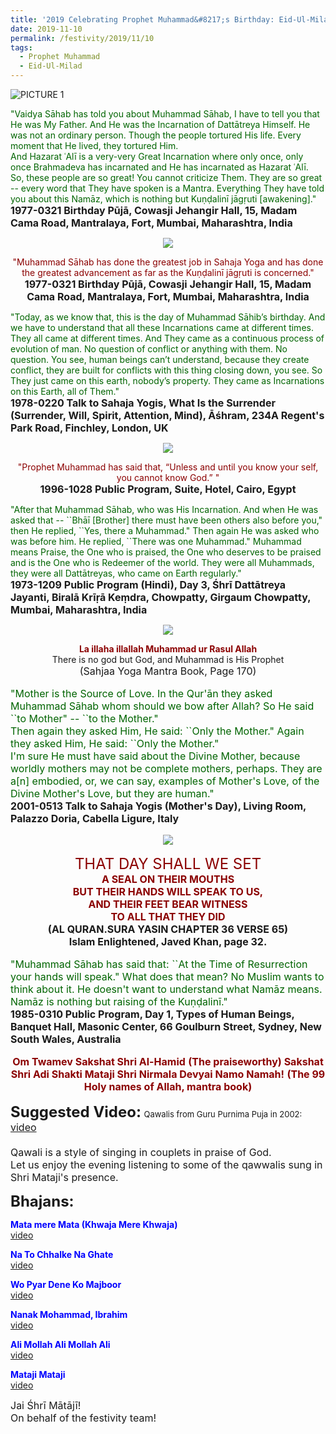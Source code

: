 ```yaml
---
title: '2019 Celebrating Prophet Muhammad&#8217;s Birthday: Eid-Ul-Milad'
date: 2019-11-10
permalink: /festivity/2019/11/10
tags:
  - Prophet Muhammad
  - Eid-Ul-Milad
---
```


![PICTURE 1](/images/image1.png)

<p>
<font color="DarkGreen">"Vaidya Sāhab has told you about Muhammad Sāhab, I have to tell you that He was My Father. And He was the Incarnation of Dattātreya Himself. He was not an ordinary person. Though the people tortured His life. Every moment that He lived, they tortured Him.<br>
And Hazarat ʿAlī is a very-very Great Incarnation where only once, only once Brahmadeva has incarnated and He has incarnated as Hazarat ʿAlī.<br>
So, these people are so great! You cannot criticize Them. They are so great -- every word that They have spoken is a Mantra. Everything They have told you about this Namāz, which is nothing but Kuṇḍalinī jāgṛuti [awakening]."</font><br>
<font size="+0"><b>1977-0321 Birthday Pūjā, Cowasji Jehangir Hall, 15, Madam Cama Road, Mantralaya, Fort, Mumbai, Maharashtra, India</b></font>
</p>

<div style="text-align: center"><img src="/images/image246.png" /></div>

<p style="text-align:center;">
<font color="DarkRed">"Muhammad Sāhab has done the greatest job in Sahaja Yoga and 
has done the greatest advancement as far as the Kuṇḍalinī jāgṛuti is concerned."</font><br>
<font size="+0"><b>1977-0321 Birthday Pūjā, Cowasji Jehangir Hall, 15, Madam Cama Road, Mantralaya, Fort, Mumbai, Maharashtra, India</b></font>
</p>

<p>
<font color="DarkGreen">"Today, as we know that, this is the day of Muhammad Sāhib’s birthday. And we have to understand that all these Incarnations came at different times. They all came at different times. And They came as a continuous process of evolution of man. No question of conflict or anything with them. No question. You see, human beings can’t understand, because they create conflict, they are built for conflicts with this thing closing down, you see. So They just came on this earth, nobody’s property. They came as Incarnations on this Earth, all of Them."</font><br>
<font size="+0"><b>1978-0220 Talk to Sahaja Yogis, What Is the Surrender (Surrender, Will, Spirit, Attention, Mind), Āśhram, 234A Regent's Park Road, Finchley, London, UK</b></font>
</p>

<div style="text-align: center"><img src="/images/image247.png" /></div>

<p style="text-align:center;">
<font color="DarkRed">"Prophet Muhammad has said that, “Unless and until you know your self, you cannot know God.” "</font><br>
<font size="+0"><b>1996-1028 Public Program, Suite, Hotel, Cairo, Egypt</b></font>
</p>

<p>
<font color="DarkGreen">"After that Muhammad Sāhab, who was His Incarnation. And when He was asked that -- ``Bhāī [Brother] there must have been others also before you," then He replied, ``Yes, there a Muhammad." Then again He was asked who was before him. He replied, ``There was one Muhammad." Muhammad means Praise, the One who is praised, the One who deserves to be praised and is the One who is Redeemer of the world. They were all Muhammads, they were all Dattātreyas, who came on Earth regularly."</font><br>
<font size="+0"><b>1973-1209 Public Program (Hindi), Day 3, Śhrī Dattātreya Jayanti, Biralā Krīṛā Keṃdra, Chowpatty, Girgaum Chowpatty, Mumbai, Maharashtra, India</b></font>
</p>

<div style="text-align: center"><img src="/images/image248.png" /></div>

<p style="text-align:center;">
<font color="DarkRed"><b>La illaha illallah Muhammad ur Rasul Allah</b></font><br>
There is no god but God, and Muhammad is His Prophet<br>
<font size="+0">(Sahjaa Yoga Mantra Book, Page 170)
</p>

<p>
<font color="DarkGreen">"Mother is the Source of Love. In the Qur'ān they asked Muhammad Sāhab whom should we bow after Allah? So He said ``to Mother" -- ``to the Mother."<br>
Then again they asked Him, He said: ``Only the Mother." Again they asked Him, He said: ``Only the Mother."<br>
I'm sure He must have said about the Divine Mother, because worldly mothers may not be complete mothers, perhaps. They are a[n] embodied, or, we can say, examples of Mother's Love, of the Divine Mother's Love, but they are human."</font><br>
<font size="+0"><b>2001-0513 Talk to Sahaja Yogis (Mother's Day), Living Room, Palazzo Doria, Cabella Ligure, Italy</b></font>
</p>

<div style="text-align: center"><img src="/images/image249.png" /></div>

<p style="text-align:center;">
<font color="DarkRed"><font size="+2">THAT DAY SHALL WE SET</font><br>
<b>A SEAL ON THEIR MOUTHS<br>
BUT THEIR HANDS WILL SPEAK TO US,<br>
AND THEIR FEET BEAR WITNESS<br>
TO ALL THAT THEY DID</b></font><br>
<b>(AL QURAN.SURA YASIN CHAPTER 36 VERSE 65)<br>
Islam Enlightened, Javed Khan, page 32.</b>
</p>

<p>
<font color="DarkGreen">"Muhammad Sāhab has said that: ``At the Time of Resurrection your hands will speak." What does that mean? No Muslim wants to think about it. He doesn't want to understand what Namāz means. Namāz is nothing but raising of the Kuṇḍalinī."</font><br>
<font size="+0"><b>1985-0310 Public Program, Day 1, Types of Human Beings, Banquet Hall, Masonic Center, 66 Goulburn Street, Sydney, New South Wales, Australia</b></font>
</p>

<p style="text-align:center;">
<font color="DarkRed"><b>Om Twamev Sakshat Shri Al-Hamid</b> <font size="+0"><b>(The  praiseworthy)</b></font><b> Sakshat Shri Adi Shakti Mataji Shri Nirmala Devyai Namo Namah!</b>
<font size="+0"><b>(The 99 Holy names of Allah, mantra book)</b></font></font>
</p>

<font size="+2"><b>Suggested Video:</b></font> 
<font size="-1">Qawalis from Guru Purnima Puja in 2002:</font>
<a href="https://www.youtube.com/watch?v=nMa91rAg0HM"> video</a><br>
<br>
Qawali is a style of singing in couplets in praise of God.<br>
Let us enjoy the evening listening to some of the qawwalis sung in Shri Mataji's presence.<br>
</font>

<font size="+2"><b>Bhajans:</b></font>

<p>
<font color="blue"><b>Mata mere Mata (Khwaja Mere Khwaja)</b></font><br>
<a href="https://www.youtube.com/watch?v=eLsfcw5d17U"> video</a><br>
</p>

<p>
<font color="blue"><b>Na To Chhalke Na Ghate</b></font><br>
<a href="https://www.youtube.com/watch?v=N5ebHFsxf_g">video</a>
</p>

<p>
<font color="blue"><b>Wo Pyar Dene Ko Majboor</b></font><br>
<a href="https://www.youtube.com/watch?v=RRdMxobgC6I">video</a>
</p>
 
<p>
<font color="blue"><b>Nanak Mohammad, Ibrahim</b></font><br>
<a href="https://www.youtube.com/watch?v=wfCyNpxW3Ms">video</a> 
</p>

<p>
<font color="blue"><b>Ali Mollah Ali Mollah Ali</b></font><br>
<a href="https://www.youtube.com/watch?v=rdwlr22SDk8">video</a> 
</p>

<p>
<font color="blue"><b>Mataji Mataji</b></font><br>
<a href="https://www.youtube.com/watch?v=R52efmGoGYQ">video</a> 
</p>

<p>
<font size="+0">Jai Śhrī Mātājī!<br>
On behalf of the festivity team!</font>
</p>